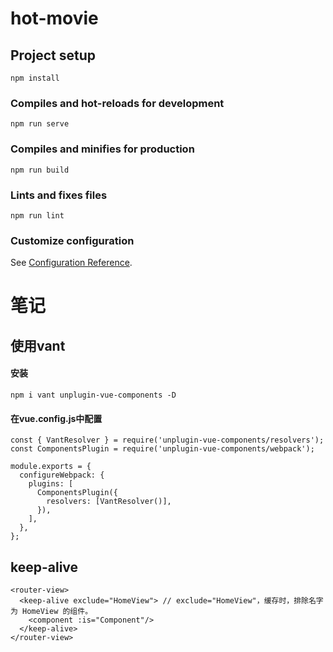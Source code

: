 # hot-movie

## Project setup
```
npm install
```

### Compiles and hot-reloads for development
```
npm run serve
```

### Compiles and minifies for production
```
npm run build
```

### Lints and fixes files
```
npm run lint
```

### Customize configuration
See [Configuration Reference](https://cli.vuejs.org/config/).

# 笔记

## 使用vant

#### 安装
```
npm i vant unplugin-vue-components -D
```

#### 在vue.config.js中配置

```
const { VantResolver } = require('unplugin-vue-components/resolvers');
const ComponentsPlugin = require('unplugin-vue-components/webpack');

module.exports = {
  configureWebpack: {
    plugins: [
      ComponentsPlugin({
        resolvers: [VantResolver()],
      }),
    ],
  },
};

```


## keep-alive
```
<router-view>
  <keep-alive exclude="HomeView"> // exclude="HomeView"，缓存时，排除名字为 HomeView 的组件。
    <component :is="Component"/>
  </keep-alive>
</router-view>
```
